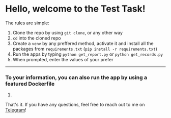 # Hello, welcome to the Test Task!


The rules are simple:

1. Clone the repo by using `git clone`, or any other way
2. `cd` into the cloned repo
3. Create a `venv` by any preffered method, activate it and install all the packages from `requirements.txt` (`pip install -r requirements.txt`)
4. Run the apps by typing `python get_report.py` or `python get_records.py`
5. When prompted, enter the values of your prefer
---
### To your information, you can also run the app by using a featured Dockerfile
1. 


That's it. If you have any questions, feel free to reach out to me on [Telegram](https://t.me/oleksyi_u)!